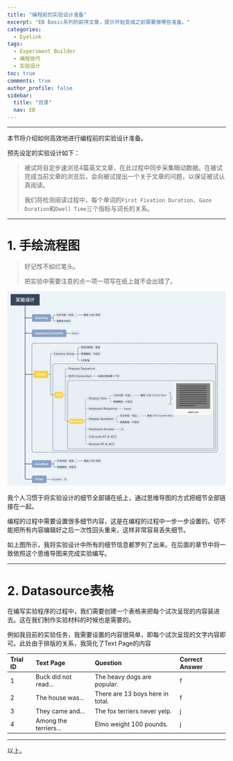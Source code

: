 ```yaml
---
title: "编程前的实验设计准备"
excerpt: "EB Basic系列的前序文章，提示开始变成之前需要做哪些准备。"
categories:
  - Eyelink
tags:
  - Experiment Builder
  - 编程技巧
  - 实验设计
toc: true
comments: true
author_profile: false
sidebar:
  title: "目录"
  nav: EB
---
```


---

本节将介绍如何高效地进行编程前的实验设计准备。

预先设定的实验设计如下：

>被试将自定步速浏览4篇英文文章，在此过程中同步采集眼动数据。在被试完成当前文章的浏览后，会向被试提出一个关于文章的问题，以保证被试认真阅读。
>
>我们将检测阅读过程中，每个单词的`First Fixation Duration`、`Gaze Duration`和`Dwell Time`三个指标与词长的关系。

---

# 1. 手绘流程图

> 好记性不如烂笔头。
> 
> 把实验中需要注意的点一项一项写在纸上就不会出错了。

![eb_exp_design](/assets/images/eb_exp_design.png)

我个人习惯于将实验设计的细节全部铺在纸上，通过思维导图的方式把细节全部链接在一起。

编程的过程中需要设置很多细节内容，这是在编程的过程中一步一步设置的。切不能把所有内容编辑好之后一次性回头重来，这样非常容易丢失细节。

如上图所示，我将实验设计中所有的细节信息都罗列了出来。在后面的章节中将一致依照这个思维导图来完成实验编写。

---

# 2. Datasource表格

在编写实验程序的过程中，我们需要创建一个表格来把每个试次呈现的内容装进去。这在我们制作实验材料的时候也是需要的。

例如我目前的实验任务，我需要设置的内容很简单，即每个试次呈现的文字内容即可。此处由于排版的关系，我简化了Text Page的内容


| Trial ID | Text Page             | Question                         | Correct Answer |
|:---------|:----------------------|:---------------------------------|:---------------|
| 1        | Buck did not read...  | The heavy dogs are popular.      | f              |
| 2        | The house was...      | There are 13 boys here in total. | f              |
| 3        | They came and...      | The fox terriers never yelp.     | j              |
| 4        | Among the terriers... | Elmo weight 100 pounds.          | j              |

---

以上。

